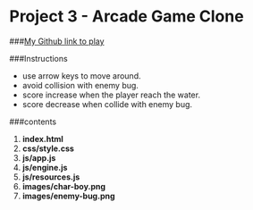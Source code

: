 
Project 3 - Arcade Game Clone 
=============================

###[My Github link to play](http://mdy123.github.io/project.3/index.html)

###Instructions
* use arrow keys to move around.
* avoid collision with enemy bug.
* score increase when the player reach the water.
* score decrease when collide with enemy bug.


###contents
1. **index.html**
2. **css/style.css**
3. **js/app.js**
4. **js/engine.js**
5. **js/resources.js**
6. **images/char-boy.png**
7. **images/enemy-bug.png**
